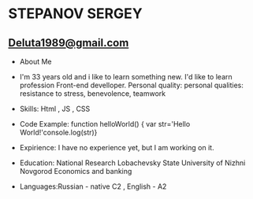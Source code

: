 # STEPANOV SERGEY

## Deluta1989@gmail.com

* About Me
* I'm 33 years old and i like to learn something new. I'd like to learn profession Front-end develloper.
Personal quality: personal qualities: resistance to stress, benevolence, teamwork

* Skills: Html , JS , CSS

* Code Example:  function helloWorld() { var str='Hello World!'console.log(str)}

 * Expirience: I have no experience yet, but I am working on it.

 * Education: National Research Lobachevsky State University of Nizhni Novgorod Economics and banking

 * Languages:Russian - native C2 , English - A2 
